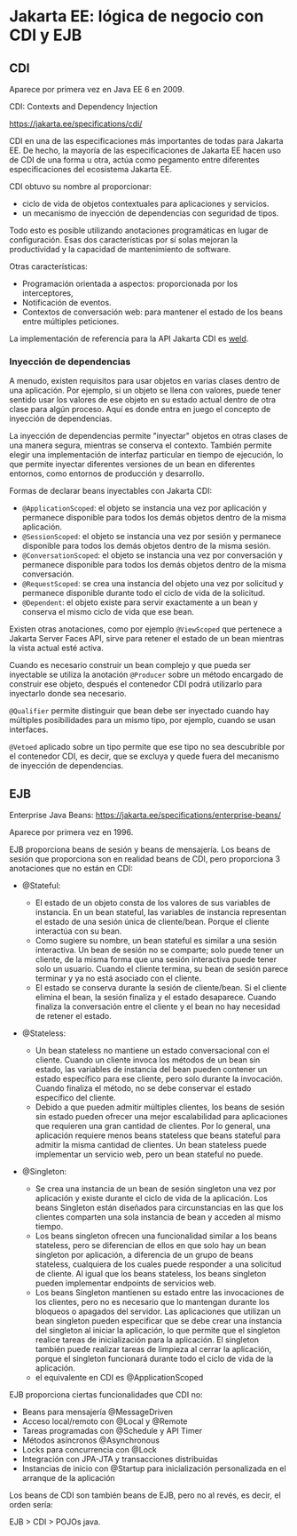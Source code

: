 
# Jakarta EE: lógica de negocio con CDI y EJB

## CDI

Aparece por primera vez en Java EE 6 en 2009.

CDI: Contexts and Dependency Injection

https://jakarta.ee/specifications/cdi/

CDI en una de las especificaciones más importantes de todas para Jakarta EE. De hecho, la mayoría de las especificaciones de Jakarta EE hacen uso de CDI de una forma u otra, actúa como pegamento entre diferentes especificaciones del ecosistema Jakarta EE.

CDI obtuvo su nombre al proporcionar:

* ciclo de vida de objetos contextuales para aplicaciones y servicios.
* un mecanismo de inyección de dependencias con seguridad de tipos. 

Todo esto es posible utilizando anotaciones programáticas en lugar de configuración. Esas dos características por sí solas mejoran la productividad y la capacidad de mantenimiento de software.

Otras características:

* Programación orientada a aspectos: proporcionada por los interceptores, 
* Notificación de eventos.
* Contextos de conversación web: para mantener el estado de los beans entre múltiples peticiones.

La implementación de referencia para la API Jakarta CDI es [weld](https://weld.cdi-spec.org/).

### Inyección de dependencias

A menudo, existen requisitos para usar objetos en varias clases dentro de una aplicación. Por ejemplo, si un objeto se llena con valores, puede tener sentido usar los valores de ese objeto en su estado actual dentro de otra clase para algún proceso. Aquí es donde entra en juego el concepto de inyección de dependencias. 

La inyección de dependencias permite "inyectar" objetos en otras clases de una manera segura, mientras se conserva el contexto. También permite elegir una implementación de interfaz particular en tiempo de ejecución, lo que permite inyectar diferentes versiones de un bean en diferentes entornos, como entornos de producción y desarrollo.

Formas de declarar beans inyectables con Jakarta CDI:

* ``@ApplicationScoped``: el objeto se instancia una vez por aplicación y permanece disponible para todos los demás objetos dentro de la misma aplicación.
* ``@SessionScoped``: el objeto se instancia una vez por sesión y permanece disponible para todos los demás objetos dentro de la misma sesión.
* ``@ConversationScoped``: el objeto se instancia una vez por conversación y permanece disponible para todos los demás objetos dentro de la misma conversación.
* ``@RequestScoped``: se crea una instancia del objeto una vez por solicitud y permanece disponible durante todo el ciclo de vida de la solicitud.
* ``@Dependent``: el objeto existe para servir exactamente a un bean y conserva el mismo ciclo de vida que ese bean.

Existen otras anotaciones, como por ejemplo `@ViewScoped` que pertenece a Jakarta Server Faces API, sirve para retener el estado de un bean mientras la vista actual esté activa.

Cuando es necesario construir un bean complejo y que pueda ser inyectable se utiliza la anotación ``@Producer`` sobre un método encargado de construir ese objeto, después el contenedor CDI podrá utilizarlo para inyectarlo donde sea necesario.

``@Qualifier`` permite distinguir que bean debe ser inyectado cuando hay múltiples posibilidades para un mismo tipo, por ejemplo, cuando se usan interfaces.

`@Vetoed` aplicado sobre un tipo permite que ese tipo no sea descubrible por el contenedor CDI, es decir, que se excluya y quede fuera del mecanismo de inyección de dependencias.


## EJB

Enterprise Java Beans: https://jakarta.ee/specifications/enterprise-beans/

Aparece por primera vez en 1996.

EJB proporciona beans de sesión y beans de mensajería. Los beans de sesión que proporciona son en realidad beans de CDI, pero proporciona 3 anotaciones que no están en CDI:

* @Stateful: 
	* El estado de un objeto consta de los valores de sus variables de instancia. En un bean stateful, las variables de instancia representan el estado de una sesión única de cliente/bean. Porque el cliente interactúa con su bean. 
	* Como sugiere su nombre, un bean stateful es similar a una sesión interactiva. Un bean de sesión no se comparte; solo puede tener un cliente, de la misma forma que una sesión interactiva puede tener solo un usuario. Cuando el cliente termina, su bean de sesión parece terminar y ya no está asociado con el cliente. 
	* El estado se conserva durante la sesión de cliente/bean. Si el cliente elimina el bean, la sesión finaliza y el estado desaparece. Cuando finaliza la conversación entre el cliente y el bean no hay necesidad de retener el estado.

* @Stateless: 
	* Un bean stateless no mantiene un estado conversacional con el cliente. Cuando un cliente invoca los métodos de un bean sin estado, las variables de instancia del bean pueden contener un estado específico para ese cliente, pero solo durante la invocación. Cuando finaliza el método, no se debe conservar el estado específico del cliente. 
	* Debido a que pueden admitir múltiples clientes, los beans de sesión sin estado pueden ofrecer una mejor escalabilidad para aplicaciones que requieren una gran cantidad de clientes. Por lo general, una aplicación requiere menos beans stateless que beans stateful para admitir la misma cantidad de clientes. Un bean stateless puede implementar un servicio web, pero un bean stateful no puede.

* @Singleton:
	* Se crea una instancia de un bean de sesión singleton una vez por aplicación y existe durante el ciclo de vida de la aplicación. Los beans Singleton están diseñados para circunstancias en las que los clientes comparten una sola instancia de bean y acceden al mismo tiempo. 
	* Los beans singleton ofrecen una funcionalidad similar a los beans stateless, pero se diferencian de ellos en que solo hay un bean singleton por aplicación, a diferencia de un grupo de beans stateless, cualquiera de los cuales puede responder a una solicitud de cliente. Al igual que los beans stateless, los beans singleton pueden implementar endpoints de servicios web.
	* Los beans Singleton mantienen su estado entre las invocaciones de los clientes, pero no es necesario que lo mantengan durante los bloqueos o apagados del servidor. Las aplicaciones que utilizan un bean singleton pueden especificar que se debe crear una instancia del singleton al iniciar la aplicación, lo que permite que el singleton realice tareas de inicialización para la aplicación. El singleton también puede realizar tareas de limpieza al cerrar la aplicación, porque el singleton funcionará durante todo el ciclo de vida de la aplicación.
	* el equivalente en CDI es @ApplicationScoped


EJB proporciona ciertas funcionalidades que CDI no:

* Beans para mensajería @MessageDriven
* Acceso local/remoto con @Local y @Remote
* Tareas programadas con @Schedule y API Timer
* Métodos asíncronos @Asynchronous
* Locks para concurrencia con @Lock
* Integración con JPA-JTA y transacciones distribuidas
* Instancias de inicio con @Startup para inicialización personalizada en el arranque de la aplicación

Los beans de CDI son también beans de EJB, pero no al revés, es decir, el orden sería:

EJB > CDI > POJOs java.